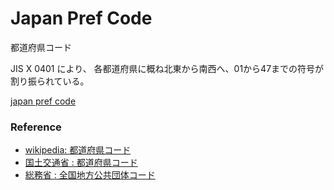 Japan Pref Code
===============

都道府県コード

JIS X 0401 により、
各都道府県に概ね北東から南西へ、01から47までの符号が割り振られている。

[japan pref code]()

### Reference 

- [wikipedia: 都道府県コード](https://ja.m.wikipedia.org/wiki/%E5%85%A8%E5%9B%BD%E5%9C%B0%E6%96%B9%E5%85%AC%E5%85%B1%E5%9B%A3%E4%BD%93%E3%82%B3%E3%83%BC%E3%83%89#%E9%83%BD%E9%81%93%E5%BA%9C%E7%9C%8C%E3%82%B3%E3%83%BC%E3%83%89)
- [国土交通省 : 都道府県コード](https://nlftp.mlit.go.jp/ksj/gml/codelist/PrefCd.html)
- [総務省 : 全国地方公共団体コード](https://www.soumu.go.jp/denshijiti/code.html)


